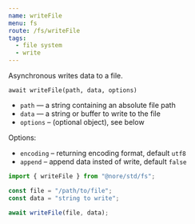 ```yaml
---
name: writeFile
menu: fs
route: /fs/writeFile
tags:
  - file system
  - write
---
```


Asynchronous writes data to a file.

`await writeFile(path, data, options)`

- `path` — a string containing an absolute file path
- `data` — a string or buffer to write to the file
- `options` – (optional object), see below

Options:

- `encoding` – returning encoding format, default `utf8`
- `append` – append data insted of write, default `false`

```js
import { writeFile } from "@nore/std/fs";

const file = "/path/to/file";
const data = "string to write";

await writeFile(file, data);
```
